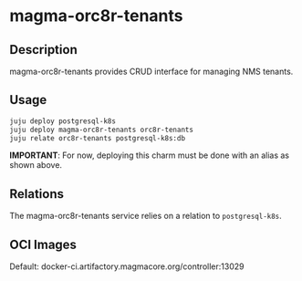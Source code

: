 # magma-orc8r-tenants

## Description
magma-orc8r-tenants provides CRUD interface for managing NMS tenants.

## Usage

```bash
juju deploy postgresql-k8s
juju deploy magma-orc8r-tenants orc8r-tenants
juju relate orc8r-tenants postgresql-k8s:db
```

**IMPORTANT**: For now, deploying this charm must be done with an alias as shown above.

## Relations
The magma-orc8r-tenants service relies on a relation to `postgresql-k8s`. 

## OCI Images
Default: docker-ci.artifactory.magmacore.org/controller:13029
